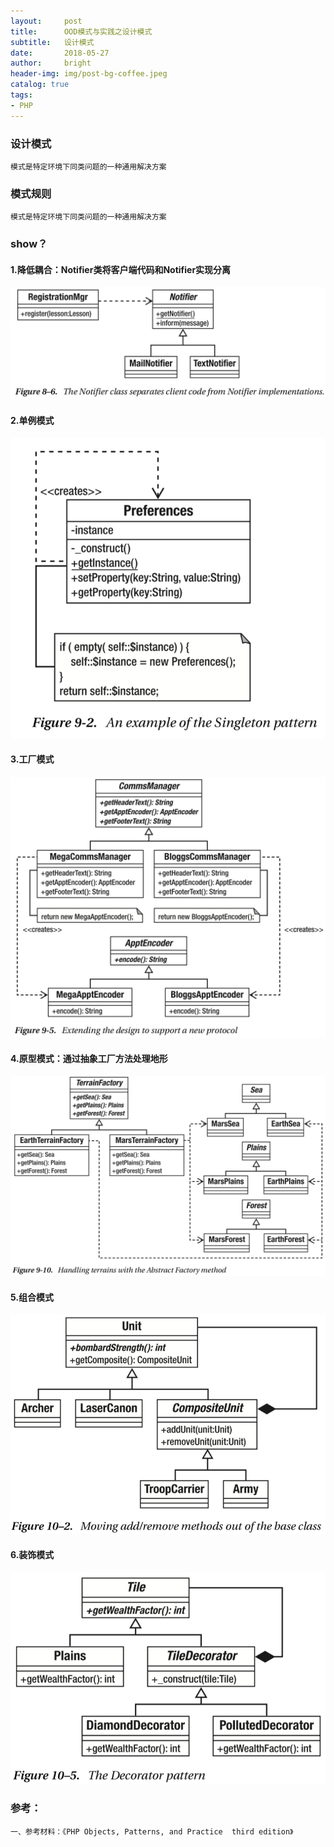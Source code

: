 ```yaml
---
layout:     post
title:      OOD模式与实践之设计模式
subtitle:   设计模式
date:       2018-05-27
author:     bright
header-img: img/post-bg-coffee.jpeg
catalog: true
tags:
- PHP
---
```


### 设计模式

```
模式是特定环境下同类问题的一种通用解决方案
```
### 模式规则

```
模式是特定环境下同类问题的一种通用解决方案
```

### show？

#### 1.降低耦合：Notifier类将客户端代码和Notifier实现分离

![](https://raw.githubusercontent.com/brightyuan/brightyuan.github.io/master/img/php8-6.png)

#### 2.单例模式

![](https://raw.githubusercontent.com/brightyuan/brightyuan.github.io/master/img/php9-2.png)


#### 3.工厂模式

![](https://raw.githubusercontent.com/brightyuan/brightyuan.github.io/master/img/php9-5.png)

#### 4.原型模式：通过抽象工厂方法处理地形

![](https://raw.githubusercontent.com/brightyuan/brightyuan.github.io/master/img/php9-10.png)

#### 5.组合模式

![](https://raw.githubusercontent.com/brightyuan/brightyuan.github.io/master/img/php10-2.png)

#### 6.装饰模式
![](https://raw.githubusercontent.com/brightyuan/brightyuan.github.io/master/img/php10-5.png)
	

### 参考：

```
一、参考材料：《PHP Objects, Patterns, and Practice  third edition》
```

